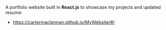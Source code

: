A portfolio website built in **React.js** to showcase my projects and updated resume: <br>
- https://cartermaclennan.github.io/MyWebsite/#/
